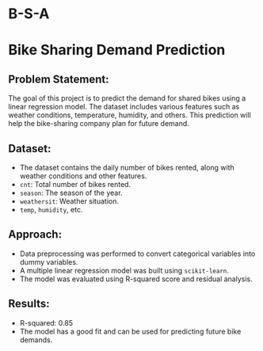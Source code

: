 # B-S-A
# Bike Sharing Demand Prediction

## Problem Statement:
The goal of this project is to predict the demand for shared bikes using a linear regression model. The dataset includes various features such as weather conditions, temperature, humidity, and others. This prediction will help the bike-sharing company plan for future demand.

## Dataset:
- The dataset contains the daily number of bikes rented, along with weather conditions and other features.
- `cnt`: Total number of bikes rented.
- `season`: The season of the year.
- `weathersit`: Weather situation.
- `temp`, `humidity`, etc.

## Approach:
- Data preprocessing was performed to convert categorical variables into dummy variables.
- A multiple linear regression model was built using `scikit-learn`.
- The model was evaluated using R-squared score and residual analysis.

## Results:
- R-squared: 0.85
- The model has a good fit and can be used for predicting future bike demands.
